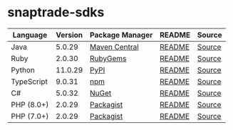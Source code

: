 # snaptrade-sdks

|Language|Version|Package Manager|README|Source|
|-|-|-|-|-|
|Java|5.0.29|[Maven Central](https://central.sonatype.com/artifact/com.konfigthis/snaptrade-java-sdk/5.0.29)|[README](https://github.com/passiv/snaptrade-sdks/tree/HEAD/sdks/java#readme)|[Source](https://github.com/passiv/snaptrade-sdks/tree/HEAD/sdks/java)|
|Ruby|2.0.30|[RubyGems](https://rubygems.org/gems/snaptrade/versions/2.0.30)|[README](https://github.com/passiv/snaptrade-sdks/tree/HEAD/sdks/ruby#readme)|[Source](https://github.com/passiv/snaptrade-sdks/tree/HEAD/sdks/ruby)|
|Python|11.0.29|[PyPI](https://pypi.org/project/snaptrade-python-sdk/11.0.29)|[README](https://github.com/passiv/snaptrade-sdks/tree/HEAD/sdks/python#readme)|[Source](https://github.com/passiv/snaptrade-sdks/tree/HEAD/sdks/python)|
|TypeScript|9.0.31|[npm](https://www.npmjs.com/package/snaptrade-typescript-sdk/v/9.0.31)|[README](https://github.com/passiv/snaptrade-sdks/tree/HEAD/sdks/typescript#readme)|[Source](https://github.com/passiv/snaptrade-sdks/tree/HEAD/sdks/typescript)|
|C#|5.0.32|[NuGet](https://nuget.org/packages/SnapTrade.Net/5.0.32)|[README](https://github.com/passiv/snaptrade-sdks/tree/HEAD/sdks/csharp#readme)|[Source](https://github.com/passiv/snaptrade-sdks/tree/HEAD/sdks/csharp)|
|PHP (8.0+)|2.0.29|[Packagist](https://packagist.org/packages/konfig/snaptrade-php-sdk#2.0.29)|[README](https://github.com/passiv/snaptrade-php-sdk/tree/HEAD#readme)|[Source](https://github.com/passiv/snaptrade-php-sdk/tree/HEAD)|
|PHP (7.0+)|2.0.29|[Packagist](https://packagist.org/packages/konfig/snaptrade-php-7-sdk#2.0.29)|[README](https://github.com/passiv/snaptrade-php-7-sdk/tree/HEAD#readme)|[Source](https://github.com/passiv/snaptrade-php-7-sdk/tree/HEAD)|